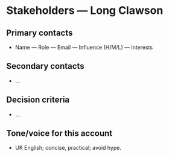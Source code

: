 # Stakeholders — Long Clawson

## Primary contacts
- Name — Role — Email — Influence (H/M/L) — Interests

## Secondary contacts
- …

## Decision criteria
- …

## Tone/voice for this account
- UK English; concise, practical; avoid hype.